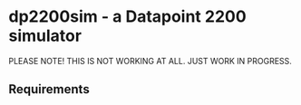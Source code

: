 # dp2200sim - a Datapoint 2200 simulator

PLEASE NOTE!  THIS IS NOT WORKING AT ALL. JUST WORK IN PROGRESS.

## Requirements


